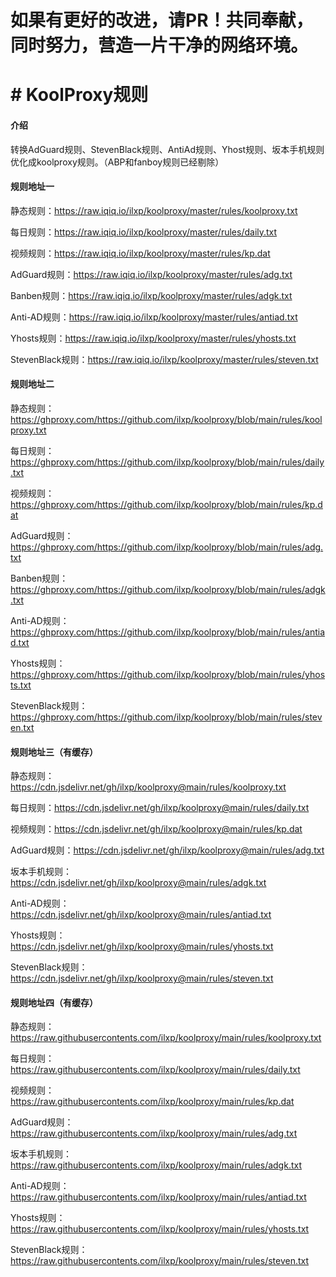 
# 如果有更好的改进，请PR！共同奉献，同时努力，营造一片干净的网络环境。

# # KoolProxy规则

#### 介绍
转换AdGuard规则、StevenBlack规则、AntiAd规则、Yhost规则、坂本手机规则优化成koolproxy规则。（ABP和fanboy规则已经剔除）


#### 规则地址一

静态规则：https://raw.iqiq.io/ilxp/koolproxy/master/rules/koolproxy.txt

每日规则：https://raw.iqiq.io/ilxp/koolproxy/master/rules/daily.txt

视频规则：https://raw.iqiq.io/ilxp/koolproxy/master/rules/kp.dat

AdGuard规则：https://raw.iqiq.io/ilxp/koolproxy/master/rules/adg.txt 

Banben规则：https://raw.iqiq.io/ilxp/koolproxy/master/rules/adgk.txt

Anti-AD规则：https://raw.iqiq.io/ilxp/koolproxy/master/rules/antiad.txt

Yhosts规则：https://raw.iqiq.io/ilxp/koolproxy/master/rules/yhosts.txt

StevenBlack规则：https://raw.iqiq.io/ilxp/koolproxy/master/rules/steven.txt


#### 规则地址二

静态规则：https://ghproxy.com/https://github.com/ilxp/koolproxy/blob/main/rules/koolproxy.txt

每日规则：https://ghproxy.com/https://github.com/ilxp/koolproxy/blob/main/rules/daily.txt

视频规则：https://ghproxy.com/https://github.com/ilxp/koolproxy/blob/main/rules/kp.dat

AdGuard规则：https://ghproxy.com/https://github.com/ilxp/koolproxy/blob/main/rules/adg.txt 

Banben规则：https://ghproxy.com/https://github.com/ilxp/koolproxy/blob/main/rules/adgk.txt

Anti-AD规则：https://ghproxy.com/https://github.com/ilxp/koolproxy/blob/main/rules/antiad.txt

Yhosts规则：https://ghproxy.com/https://github.com/ilxp/koolproxy/blob/main/rules/yhosts.txt

StevenBlack规则：https://ghproxy.com/https://github.com/ilxp/koolproxy/blob/main/rules/steven.txt


#### 规则地址三（有缓存）

静态规则：https://cdn.jsdelivr.net/gh/ilxp/koolproxy@main/rules/koolproxy.txt

每日规则：https://cdn.jsdelivr.net/gh/ilxp/koolproxy@main/rules/daily.txt

视频规则：https://cdn.jsdelivr.net/gh/ilxp/koolproxy@main/rules/kp.dat

AdGuard规则：https://cdn.jsdelivr.net/gh/ilxp/koolproxy@main/rules/adg.txt 

坂本手机规则：https://cdn.jsdelivr.net/gh/ilxp/koolproxy@main/rules/adgk.txt

Anti-AD规则：https://cdn.jsdelivr.net/gh/ilxp/koolproxy@main/rules/antiad.txt

Yhosts规则：https://cdn.jsdelivr.net/gh/ilxp/koolproxy@main/rules/yhosts.txt

StevenBlack规则：https://cdn.jsdelivr.net/gh/ilxp/koolproxy@main/rules/steven.txt



#### 规则地址四（有缓存）

静态规则：https://raw.githubusercontents.com/ilxp/koolproxy/main/rules/koolproxy.txt

每日规则：https://raw.githubusercontents.com/ilxp/koolproxy/main/rules/daily.txt

视频规则：https://raw.githubusercontents.com/ilxp/koolproxy/main/rules/kp.dat

AdGuard规则：https://raw.githubusercontents.com/ilxp/koolproxy/main/rules/adg.txt 

坂本手机规则：https://raw.githubusercontents.com/ilxp/koolproxy/main/rules/adgk.txt

Anti-AD规则：https://raw.githubusercontents.com/ilxp/koolproxy/main/rules/antiad.txt

Yhosts规则：https://raw.githubusercontents.com/ilxp/koolproxy/main/rules/yhosts.txt

StevenBlack规则：https://raw.githubusercontents.com/ilxp/koolproxy/main/rules/steven.txt

